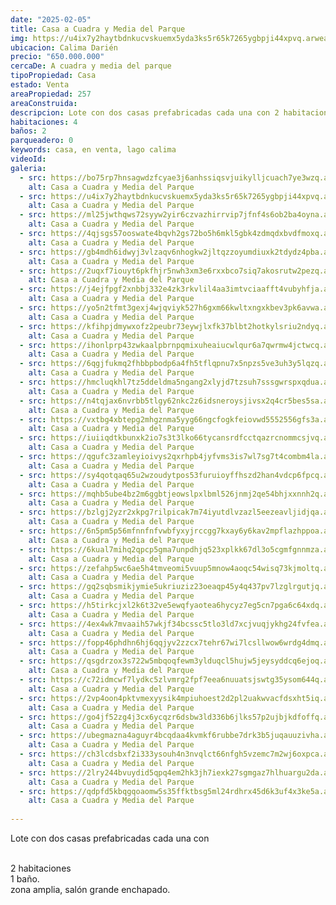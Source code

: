 ```yaml
---
date: "2025-02-05"
title: Casa a Cuadra y Media del Parque
img: https://u4ix7y2haytbdnkucvskuemx5yda3ks5r65k7265ygbpji44xpvq.arweave.net/pxF_40cGJhG1VBVkqhGX7gYNql2Puq_r3cGC9KOcu-s
ubicacion: Calima Darién
precio: "650.000.000"
cercaDe: A cuadra y media del parque
tipoPropiedad: Casa
estado: Venta
areaPropiedad: 257
areaConstruida:
descripcion: Lote con dos casas prefabricadas cada una con 2 habitaciones 1 baño. Zona amplia, salón grande enchapado.
habitaciones: 4
baños: 2
parqueadero: 0
keywords: casa, en venta, lago calima
videoId: 
galeria:
  - src: https://bo75rp7hnsagwdzfcyae3j6anhssiqsvjuikylljcuach7ye3wzq.arweave.net/C7_Yv-dsgGsPJRYATafAaeUkQlVNEKwtaRUAI_8E3bM
    alt: Casa a Cuadra y Media del Parque
  - src: https://u4ix7y2haytbdnkucvskuemx5yda3ks5r65k7265ygbpji44xpvq.arweave.net/pxF_40cGJhG1VBVkqhGX7gYNql2Puq_r3cGC9KOcu-s
    alt: Casa a Cuadra y Media del Parque
  - src: https://ml25jwthqws72syyw2yir6czvazhirrvip7jfnf4s6ob2ba4oyna.arweave.net/YvXU2meFpf1LGLawiPhZqDJ0RjVD_pK0vJecHQQcdho
    alt: Casa a Cuadra y Media del Parque
  - src: https://4qjsgs57ooswate4bqvh2gs72bo5h6mkl5gbk4zdmqdxbvdfmoxq.arweave.net/5BMjS79zpWBMnAwqfRpf0F3T-YpfTBVzI2QHcNRlY68
    alt: Casa a Cuadra y Media del Parque
  - src: https://gb4mdh6idwyj3vlzaqv6nhogkw2jltqzzoyumdiuxk2tdydz4pba.arweave.net/MHjBn8gdsJ3VeQQr5p3GVbSVzhnLsUYNFLq1MeB548I
    alt: Casa a Cuadra y Media del Parque
  - src: https://2uqxf7iouyt6pkfhjr5nwh3xm3e6rxxbco7siq7akosrutw2pezq.arweave.net/1SFy_Q6mJ-eop0x62x93Zsno3uETvyRD4FOlGk7aeTM
    alt: Casa a Cuadra y Media del Parque
  - src: https://j4ejfpgf2xnbbj332e4zk3rkvlil4aa3imtvciaafft4vubyhfja.arweave.net/TwiSvMXV2hCne9E5lW4qqtC-ABtDJ1EgAClnytA4OVI
    alt: Casa a Cuadra y Media del Parque
  - src: https://yo5n2tfmt3gexj4wjqviyk527h6gxm66kwltxngxkbev3pk6avwa.arweave.net/w7rdTKyezEunlkwqjCu6-fxrs95Vlzu011BJXb1eBWw
    alt: Casa a Cuadra y Media del Parque
  - src: https://kfihpjdmywxofz2peubr73eywjlxfk37blbt2hotkylsriu2ndyq.arweave.net/UVB3pGzFruLnTyUDH-yYsldyq38Kwz0d01YXKKKaaPE
    alt: Casa a Cuadra y Media del Parque
  - src: https://ihonlprp43zwkaalpbrnpqmixuheaiucwlqur6a7qwrmw4jctwcq.arweave.net/QdzVvi_m82UAC3hi18GIvQ5AIoKy4Uj4H4Wiy3EinYU
    alt: Casa a Cuadra y Media del Parque
  - src: https://6qgjfukmq2fhbbpbodp6a4fh5tflqpnu7x5npzs5ve3uh3y5lqzq.arweave.net/9AyS0UyGinCF4XDf4HCn7Mq4PbT9-tfmXak3Q-8dXDM
    alt: Casa a Cuadra y Media del Parque
  - src: https://hmcluqkhl7tz5ddeldma5ngang2xlyjd7tzsuh7sssgwrspxqdua.arweave.net/OwS6QUdf556MZFjYDrTAabV14SP88yof8pSNaMn3gOg
    alt: Casa a Cuadra y Media del Parque
  - src: https://n4tqjax6nvrbb5tlgy62nkc2z6idsneroysjivsx2q4cr5bes5sa.arweave.net/bycEgv5tYhD2azY9pqhaz5A5NJF2JJRWV9Q4KPQkl2Q
    alt: Casa a Cuadra y Media del Parque
  - src: https://vxtbg4xbtepg2mhgznma5yyg66ngcfogkfeiovwd5552556gfs3a.arweave.net/reYTcuGZHm0w5stYDuMG95phFcZRSIdWw-97rvfGLLY
    alt: Casa a Cuadra y Media del Parque
  - src: https://iuiiqdtkbunxk2io7s3t3lko66tycansrdfcctqazrcnommcsjvq.arweave.net/RRCIDmoNG3VpDvy3Pa1O96eBAbKIyiFOAMxE1zGCkms
    alt: Casa a Cuadra y Media del Parque
  - src: https://qgufc3zamleyioivys2qxrhpb4jyfvms3is7wl7sg7t4combm4la.arweave.net/gahRbyBiyYQ5FcS1C8TvDxOC1ZLaJfsv8jfnwTmBZxY
    alt: Casa a Cuadra y Media del Parque
  - src: https://sy4qotqaq65u2wzoudytpos53furuioyffhszd2han4vdcp6fpcq.arweave.net/ljkHTgCHu01bLqDxN7pd2WkaIdgpTyyPRwN5UYn-K8U
    alt: Casa a Cuadra y Media del Parque
  - src: https://mqhb5ube4bz2m6ggbtjeowslpxlbml526jnmj2qe54bhjxxnnh2q.arweave.net/ZA4e0CTgc6Z4xgzSR1pLfdYWL7ryWsTqBO8CdN7tafU
    alt: Casa a Cuadra y Media del Parque
  - src: https://bzlgj2yzr2xkpg7rilpicak7m74iyutdlvzazl5eezeavljidjqa.arweave.net/DlZk6xmOrqeb8ULegQFfZ_iMUmNdcgyvpCZICq0oGmA
    alt: Casa a Cuadra y Media del Parque
  - src: https://6n5pm5p56mfnnfnfvwbfyxyjrccgg7kxay6y6kav2mpflazhppoa.arweave.net/83r2df3zCtaVpa2CXF8JiIRjfVcGPY8oFdMeVYMne9w
    alt: Casa a Cuadra y Media del Parque
  - src: https://6kual7mihq2qpcp5gma7unpdhjq523xplkk67dl3o5cgmfgnnmza.arweave.net/8qgF_Yg8NQeJ_TMB-jXjOmHdbu9ale-Ne3dEZhTNazI
    alt: Casa a Cuadra y Media del Parque
  - src: https://zefahp5wc6ae5h4tmveomi5vuup5mnow4aoqc54wisq73kjmoltq.arweave.net/yQoDv7YXgE6fk2VI5iO1pR_WNdbgHQF3lkSh_akscuc
    alt: Casa a Cuadra y Media del Parque
  - src: https://gq2sqbsmikjymie5ukriuziz23oeaqp45y4q437pv7lzglrgutjq.arweave.net/NDUoBkxCk4YgnaKiimUZ1txAQfzuOQ5v76_Xky4mpNM
    alt: Casa a Cuadra y Media del Parque
  - src: https://h5tirkcjxl2k6t32ve5ewqfyaotea6hycyz7eg5cn7pga6c64xdq.arweave.net/P2aIqEm69K9Peqk6S0C4A6ZAePgWM_Ibom_eYHhe5cc
    alt: Casa a Cuadra y Media del Parque
  - src: https://4ex4wk7mvaaih57wkjf34bcssc5tlo3ld7xcjvuqjykhg24fvfea.arweave.net/4S_LK-yoAIP39lJLvgRSkLs1u2sf7iTWkE4Uc2uFqUg
    alt: Casa a Cuadra y Media del Parque
  - src: https://fopp46phdhn6hj6qqjyv2zzcx7tehr67wi7lcsllwow6wrdg4dmq.arweave.net/K57-eecZ2-On0IJxXWciv-ZDx9-yPrFJa7Ot60Rm4Nk
    alt: Casa a Cuadra y Media del Parque
  - src: https://qsgdrzox3s722w5mbqoqfewm3ylduqcl5hujw5jeysyddcq6ejoq.arweave.net/hIw45dfcv61brAwdApLM3hY6QEvp6Jt1JMSwMYoeIl0
    alt: Casa a Cuadra y Media del Parque
  - src: https://c72idmcwf7lydkc5zlvmrg2fpf7eea6nuuatsjswtg35ysom644q.arweave.net/F_SBsFYv14GoXcrqyJtFeX5CA82lATkmVpm33EnM9zk
    alt: Casa a Cuadra y Media del Parque
  - src: https://2vp4oon4pktvmexyysik4mpiuhoest2d2pl2uakwvacfdsxht5iq.arweave.net/1V_HObx6p1YS-MSQrjHoodxJT0PT16oBVqgEUcrnn1E
    alt: Casa a Cuadra y Media del Parque
  - src: https://go4jf52zg4j3cx6ycqzr6dsbw3ld336b6jlks57p2ujbjkdfoffq.arweave.net/M7iS91k3E7Ff2BQzHw5BttY978HyVql379USFKhlcUs
    alt: Casa a Cuadra y Media del Parque
  - src: https://ubegmazna4aguyr4bcqdaa4kvmkf6rubbe7drk3b5juqauuzivha.arweave.net/oEhmAy0HAGpiPAigMAOKqxRfRoEJPjirYeppAFKZRU4
    alt: Casa a Cuadra y Media del Parque
  - src: https://ch3lcdsbxf2i333ysouh4n3nvqlct66nfgh5vzemc7m2wj6oxpca.arweave.net/EfaxDkG5dI3veJOofjdtrBYp-80pj9rkjBfZqyfOu8Q
    alt: Casa a Cuadra y Media del Parque
  - src: https://2lry244bvuydid5qpq4em2hk3jh7iexk27sgmgaz7hlhuargu2da.arweave.net/0uONc4GtMDQPsHw4Rmjq2k_0EurX5GYYGfnWegImpoY
    alt: Casa a Cuadra y Media del Parque
  - src: https://qdpfd5kbqgqoaomw5s35ffktbsg5ml24rdhrx45d6k3uf4x3ke5a.arweave.net/gN5R9UGBoOA5luy30pVTDI3WL1yIzxvzo_K3QvL7UTo
    alt: Casa a Cuadra y Media del Parque
  
---
```


Lote con dos casas prefabricadas cada una con <br><br>
 
2 habitaciones<br>
1 baño.<br>
zona amplia, salón grande enchapado. <br><br>